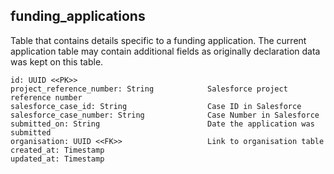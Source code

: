 ## funding_applications

Table that contains details specific to a funding application.  The current application table may contain additional fields as originally declaration data was kept on this table.

```
id: UUID <<PK>>                         
project_reference_number: String            Salesforce project reference number
salesforce_case_id: String                  Case ID in Salesforce
salesforce_case_number: String              Case Number in Salesforce
submitted_on: String                        Date the application was submitted
organisation: UUID <<FK>>                   Link to organisation table
created_at: Timestamp
updated_at: Timestamp
```
